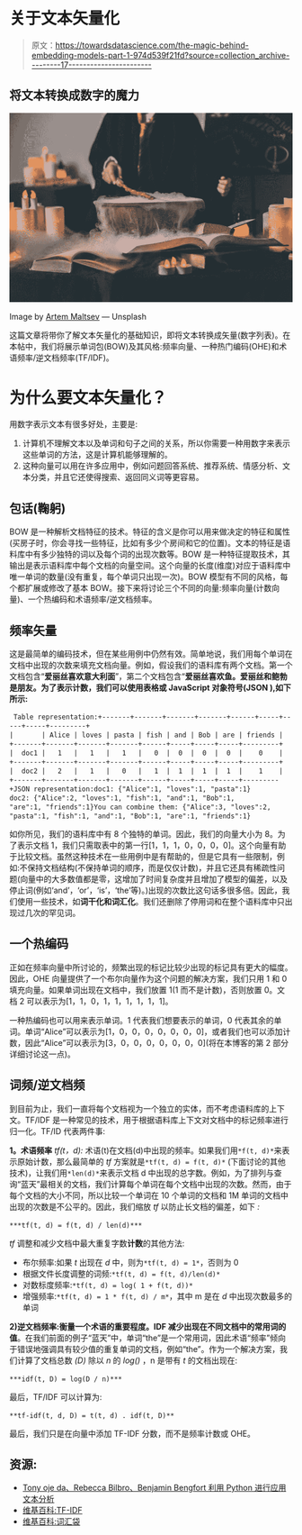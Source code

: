 # 关于文本矢量化

> 原文：<https://towardsdatascience.com/the-magic-behind-embedding-models-part-1-974d539f21fd?source=collection_archive---------17----------------------->

## 将文本转换成数字的魔力

![](img/50120b1cace6741141d297200332fe68.png)

Image by [Artem Maltsev](https://unsplash.com/@art_maltsev) — Unsplash

这篇文章将带你了解文本矢量化的基础知识，即将文本转换成矢量(数字列表)。在本帖中，我们将展示单词包(BOW)及其风格:频率向量、一种热门编码(OHE)和术语频率/逆文档频率(TF/IDF)。

# 为什么要文本矢量化？

用数字表示文本有很多好处，主要是:

1.  计算机不理解文本以及单词和句子之间的关系，所以你需要一种用数字来表示这些单词的方法，这是计算机能够理解的。
2.  这种向量可以用在许多应用中，例如问题回答系统、推荐系统、情感分析、文本分类，并且它还使得搜索、返回同义词等更容易。

## **包话(鞠躬)**

BOW 是一种解析文档特征的技术。特征的含义是你可以用来做决定的特征和属性(买房子时，你会寻找一些特征，比如有多少个房间和它的位置)。文本的特征是语料库中有多少独特的词以及每个词的出现次数等。BOW 是一种特征提取技术，其输出是表示语料库中每个文档的向量空间。这个向量的长度(维度)对应于语料库中唯一单词的数量(没有重复，每个单词只出现一次)。BOW 模型有不同的风格，每个都扩展或修改了基本 BOW。接下来将讨论三个不同的向量:频率向量(计数向量)、一个热编码和术语频率/逆文档频率。

## **频率矢量**

这是最简单的编码技术，但在某些用例中仍然有效。简单地说，我们用每个单词在文档中出现的次数来填充文档向量。例如，假设我们的语料库有两个文档。第一个文档包含“**爱丽丝喜欢意大利面**”，第二个文档包含“**爱丽丝喜欢鱼。爱丽丝和鲍勃是朋友。为了表示计数，我们可以使用表格或 JavaScript 对象符号(JSON ),如下所示:**

```
 Table representation:+-------+-------+-------+-------+------+-----+-----+-----+---------+
|       | Alice | loves | pasta | fish | and | Bob | are | friends |
+-------+-------+-------+-------+------+-----+-----+-----+---------+
|  doc1 |   1   |   1   |   1   |   0  |  0  |  0  |  0  |    0    |
+-------+-------+-------+-------+------+-----+-----+-----+---------+
|  doc2 |   2   |   1   |   0   |   1  |  1  |  1  |  1  |    1    |  
+-------+-------+-------+-------+------+-----+-----+-----+---------+JSON representation:doc1: {"Alice":1, "loves":1, "pasta":1}
doc2: {"Alice":2, "loves":1, "fish":1, "and":1, "Bob":1,                "are":1, "friends":1}You can combine them: {"Alice":3, "loves":2, "pasta":1, "fish":1, "and":1, "Bob":1, "are":1, "friends":1}
```

如你所见，我们的语料库中有 8 个独特的单词。因此，我们的向量大小为 8。为了表示文档 1，我们只需取表中的第一行[1，1，1，0，0，0，0]。这个向量有助于比较文档。虽然这种技术在一些用例中是有帮助的，但是它具有一些限制，例如:不保持文档结构(不保持单词的顺序，而是仅仅计数)，并且它还具有稀疏性问题(向量中的大多数值都是零，这增加了时间复杂度并且增加了模型的偏差，以及停止词(例如‘and’，‘or’，‘is’，‘the’等)。)出现的次数比这句话多很多倍。因此，我们使用一些技术，如**词干化和词汇化**。我们还删除了停用词和在整个语料库中只出现过几次的罕见词。

## **一个热编码**

正如在频率向量中所讨论的，频繁出现的标记比较少出现的标记具有更大的幅度。因此，OHE 向量提供了一个布尔向量作为这个问题的解决方案，我们只用 1 和 0 填充向量。如果单词出现在文档中，我们放置 1(1 而不是计数)，否则放置 0。文档 2 可以表示为[1，1，0，1，1，1，1，1，1]。

一种热编码也可以用来表示单词。1 代表我们想要表示的单词，0 代表其余的单词。单词“Alice”可以表示为[1，0，0，0，0，0，0，0]，或者我们也可以添加计数，因此“Alice”可以表示为[3，0，0，0，0，0，0，0](将在本博客的第 2 部分详细讨论这一点)。

## **词频/逆文档频**

到目前为止，我们一直将每个文档视为一个独立的实体，而不考虑语料库的上下文。TF/IDF 是一种常见的技术，用于根据语料库上下文对文档中的标记频率进行归一化。TF/ID 代表两件事:

**1。术语频率** *tf(t，d):* 术语(t)在文档(d)中出现的频率。如果我们用`*f(t, d)*`来表示原始计数，那么最简单的 *tf* 方案就是`*tf(t, d) = f(t, d)*` (下面讨论的其他技术)，让我们用`*len(d)*`来表示文档 d 中出现的总字数。例如，为了排列与查询“蓝天”最相关的文档，我们计算每个单词在每个文档中出现的次数。然而，由于每个文档的大小不同，所以比较一个单词在 10 个单词的文档和 1M 单词的文档中出现的次数是不公平的。因此，我们缩放 *tf* 以防止长文档的偏差，如下 *:*

`***tf(t, d) = f(t, d) / len(d)***`

*tf* 调整和减少文档中最大重复字数**计数**的其他方法:

*   布尔频率:如果 *t* 出现在 *d* 中，则为`*tf(t, d) = 1*`，否则为 0
*   根据文件长度调整的词频:`*tf(t, d) = f(t, d)/len(d)*`
*   对数标度频率:`*tf(t, d) = log( 1 + f(t, d))*`
*   增强频率:`*tf(t, d) = 1 * f(t, d) / m*`，其中 m 是在 *d* 中出现次数最多的单词

**2)逆文档频率:**衡量一个术语的重要程度。IDF 减少出现在不同文档中的常用词的**值**。在我们前面的例子“蓝天”中，单词“the”是一个常用词，因此术语“频率”倾向于错误地强调具有较少值的重复单词的文档，例如“the”。作为一个解决方案，我们计算了文档总数 *(D)* 除以 *n* 的 *log()* ，n 是带有 *t* 的文档出现在:

`***idf(t, D) = log(D / n)***`

最后，TF/IDF 可以计算为:

`**tf-idf(t, d, D) = t(t, d) . idf(t, D)**`

最后，我们只是在向量中添加 TF-IDF 分数，而不是频率计数或 OHE。

## 资源:

*   [Tony oje da、Rebecca Bilbro、Benjamin Bengfort 利用 Python 进行应用文本分析](https://www.oreilly.com/library/view/applied-text-analysis/9781491963036/ch04.html)
*   [维基百科:TF-IDF](https://en.wikipedia.org/wiki/Tf%E2%80%93idf#:~:targetText=In%20information%20retrieval%2C%20tf%E2%80%93idf,in%20a%20collection%20or%20corpus.)
*   [维基百科:词汇袋](https://en.wikipedia.org/wiki/Bag-of-words_model)